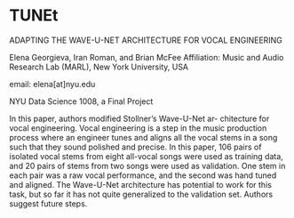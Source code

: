 # TUNEt
ADAPTING THE WAVE-U-NET ARCHITECTURE FOR VOCAL ENGINEERING

Elena Georgieva, Iran Roman, and Brian McFee
Affiliation: Music and Audio Research Lab (MARL), New York University, USA

email: elena[at]nyu.edu

NYU Data Science 1008, a Final Project

In this paper, authors modified Stollner’s Wave-U-Net ar- chitecture for vocal engineering. Vocal engineering is a step in the music production process where an engineer tunes and aligns all the vocal stems in a song such that they sound polished and precise. In this paper, 106 pairs of isolated vocal stems from eight all-vocal songs were used as training data, and 20 pairs of stems from two songs were used as validation. One stem in each pair was a raw vocal performance, and the second was hand tuned and aligned. The Wave-U-Net architecture has potential to work for this task, but so far it has not quite generalized to the validation set. Authors suggest future steps.

